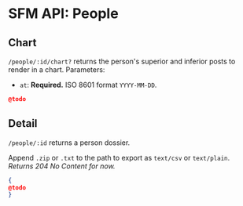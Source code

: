 # SFM API: People

## Chart

`/people/:id/chart?` returns the person's superior and inferior posts to render in a chart. Parameters:

* `at`: **Required.** ISO 8601 format `YYYY-MM-DD`.

```json
@todo
```

## Detail

`/people/:id` returns a person dossier.

Append `.zip` or `.txt` to the path to export as `text/csv` or `text/plain`. *Returns 204 No Content for now.*

```json
{
@todo
}
```
